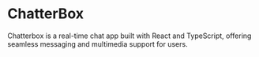 # ChatterBox
Chatterbox is a real-time chat app built with React and TypeScript, offering seamless messaging and multimedia support for users.

